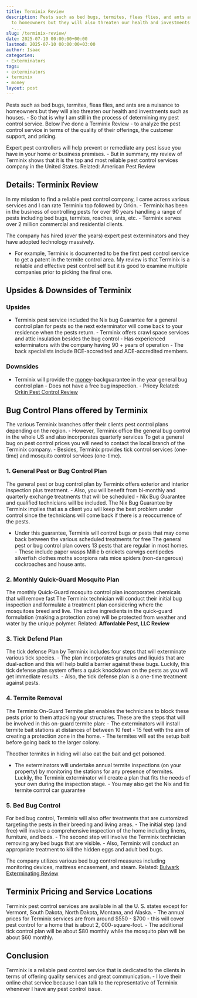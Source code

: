 ```yaml
---
title: Terminix Review
description: Pests such as bed bugs, termites, fleas flies, and ants are a nuisance
  to homeowners but they will also threaten our health and investments such as houses.
  -...
slug: /terminix-review/
date: 2025-07-10 00:00:00+00:00
lastmod: 2025-07-10 00:00:00+03:00
author: Isaac
categories:
- Exterminators
tags:
- exterminators
- terminix
- money
layout: post
---
```

Pests such as bed bugs, termites, fleas flies, and ants are a nuisance to homeowners but they will also threaten our health and investments such as houses. - So that is why I am still in the process of determining my pest control service. Below I've done a Terminix Review - to analyze the pest control service in terms of the quality of their offerings, the customer support, and pricing.

Expert pest controllers will help prevent or remediate any pest issue you have in your home or business premises. - But in summary, my review of Terminix shows that it is the top and most reliable pest control services company in the United States. Related: American Pest Review

##  Details: Terminix Review

In my mission to find a reliable pest control company, I came across various services and I can rate Terminix top followed by Orkin. - Terminix has been in the business of controlling pests for over 90 years handling a range of pests including bed bugs, termites, roaches, ants, etc. - Terminix serves over 2 million commercial and residential clients.

The company has hired (over the years) expert pest exterminators and they have adopted technology massively.

- For example, Terminix is documented to be the first pest control service to get a patent in the termite control area. My review is that Terminix is a reliable and effective pest control self but it is good to examine multiple companies prior to picking the final one.

##  Upsides & Downsides of Terminix

###  Upsides

- Terminix pest service included the Nix bug Guarantee for a general control plan for pests so the next exterminator will come back to your residence when the pests return. - Terminix offers crawl space services and attic insulation besides the bug control - Has experienced exterminators with the company having 90 + years of operation - The back specialists include BCE-accredited and ACE-accredited members.

###  Downsides

- Terminix will provide the [money](https://pestpolicy.com/best-automotive-paint-for-the-money/)-backguarantee in the year general bug control plan - Does not have a free bug inspection. - Pricey Related: [Orkin Pest Control Review](https://pestpolicy.com/orkin-pest-control-review/)

##  Bug Control Plans offered by Terminix

The various Terminix branches offer their clients pest control plans depending on the region. - However, Terminix office the general bug control in the whole US and also incorporates quarterly services To get a general bug on pest control prices you will need to contact the local branch of the Terminix company. - Besides, Terminix provides tick control services (one-time) and mosquito control services (one-time).

###  1. General Pest or Bug Control Plan

The general pest or bug control plan by Terminix offers exterior and interior inspection plus treatment. - Also, you will benefit from bi-monthly and quarterly exchange treatments that will be scheduled - Nix Bug Guarantee and qualified technicians will be included. The Nix Bug Guarantee by Terminix implies that as a client you will keep the best problem under control since the technicians will come back if there is a reoccurrence of the pests.

- Under this guarantee, Terminix will control bugs or pests that may come back between the various scheduled treatments for free The general pest or bug control plan covers 13 pests that are regular in most homes. - These include paper wasps Millie b crickets earwigs centipedes silverfish clothes moths scorpions rats mice spiders (non-dangerous) cockroaches and house ants.

###  2. Monthly Quick-Guard Mosquito Plan

The monthly Quick-Guard mosquito control plan incorporates chemicals that will remove fast The Terminix technician will conduct their initial bug inspection and formulate a treatment plan considering where the mosquitoes breed and live. The active ingredients in the quick-guard formulation (making a protection zone) will be protected from weather and water by the unique polymer. Related: **Affordable Pest, LLC Review**

###  3. Tick Defend Plan

The tick defense Plan by Terminix includes four steps that will exterminate various tick species. - The plan incorporates granules and liquids that are dual-action and this will help build a barrier against these bugs. Luckily, this tick defense plan system offers a quick knockdown on the pests as you will get immediate results. - Also, the tick defense plan is a one-time treatment against pests.

###  4. Termite Removal

The Terminix On-Guard Termite plan enables the technicians to block these pests prior to them attacking your structures. These are the steps that will be involved in this on-guard termite plan: - The exterminators will install termite bait stations at distances of between 10 feet - 15 feet with the aim of creating a protection zone in the home. - The termites will eat the setup bait before going back to the larger colony.

Theother termites in hiding will also eat the bait and get poisoned.

- The exterminators will undertake annual termite inspections (on your property) by monitoring the stations for any presence of termites. Luckily, the Terminix exterminator will create a plan that fits the needs of your own during the inspection stage. - You may also get the Nix and fix termite control car guarantee

###  5. Bed Bug Control

For bed bug control, Terminix will also offer treatments that are customized targeting the pests in their breeding and living areas. - The initial step (and free) will involve a comprehensive inspection of the home including linens, furniture, and beds. - The second step will involve the Terminix technician removing any bed bugs that are visible. - Also, Terminix will conduct an appropriate treatment to kill the hidden eggs and adult bed bugs.

The company utilizes various bed bug control measures including monitoring devices, mattress encasement, and steam. Related: [Bulwark Exterminating Review](https://pestpolicy.com/bulwark-exterminating-review/)

##  Terminix Pricing and Service Locations

Terminix pest control services are available in all the U. S. states except for Vermont, South Dakota, North Dakota, Montana, and Alaska. - The annual prices for Terminix services are from around $550 - $700 - this will cover pest control for a home that is about 2, 000-square-foot. - The additional tick control plan will be about $80 monthly while the mosquito plan will be about $60 monthly.

##  Conclusion

Terminix is a reliable pest control service that is dedicated to the clients in terms of offering quality services and great communication. - I love their online chat service because I can talk to the representative of Terminix whenever I have any pest control issue.